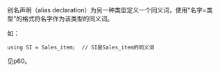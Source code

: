 别名声明（alias declaration）为另一种类型定义一个同义词，使用"名字=类型"的格式将名字作为该类型的同义词。

如：

```
using SI = Sales_item;	// SI是Sales_item的同义词
```

见p60。
